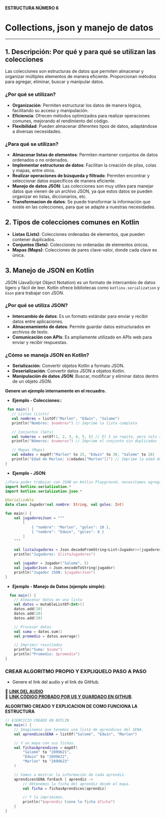 #### ESTRUCTURA NÚMERO 6
# Collections, json y manejo de datos

---

## 1. Descripción: Por qué y para qué se utilizan las colecciones

Las colecciones son estructuras de datos que permiten almacenar y organizar múltiples elementos de manera eficiente. Proporcionan métodos para agregar, eliminar, buscar y manipular datos.

### ¿Por qué se utilizan?

* **Organización**: Permiten estructurar los datos de manera lógica, facilitando su acceso y manipulación.
* **Eficiencia**: Ofrecen métodos optimizados para realizar operaciones comunes, mejorando el rendimiento del código.
* **Flexibilidad**: Pueden almacenar diferentes tipos de datos, adaptándose a diversas necesidades.

### ¿Para qué se utilizan?

* **Almacenar listas de elementos**: Permiten mantener conjuntos de datos ordenados o no ordenados.
* **Implementar estructuras de datos**: Facilitan la creación de pilas, colas y mapas, entre otros.
* **Realizar operaciones de búsqueda y filtrado**: Permiten encontrar y seleccionar datos específicos de manera eficiente.
* **Manejo de datos JSON**: Las colecciones son muy utiles para manejar datos que vienen de un archivo JSON, ya que estos datos se pueden organizar en listas, diccionarios, etc.
* **Transformacion de datos**: Se puede transformar la información que existe en las colecciones, para que se adapte a nuestras necesidades.

## 2. Tipos de colecciones comunes en Kotlin

* **Listas (Lists)**: Colecciones ordenadas de elementos, que pueden contener duplicados.
* **Conjuntos (Sets)**: Colecciones no ordenadas de elementos únicos.
* **Mapas (Maps)**: Colecciones de pares clave-valor, donde cada clave es única.

## 3. Manejo de JSON en Kotlin

JSON (JavaScript Object Notation) es un formato de intercambio de datos ligero y fácil de leer. Kotlin ofrece bibliotecas como `kotlinx.serialization` y `Gson` para trabajar con JSON.

### ¿Por qué se utiliza JSON?

* **Intercambio de datos**: Es un formato estándar para enviar y recibir datos entre aplicaciones.
* **Almacenamiento de datos**: Permite guardar datos estructurados en archivos de texto.
* **Comunicación con APIs**: Es ampliamente utilizado en APIs web para enviar y recibir respuestas.

### ¿Cómo se maneja JSON en Kotlin?

* **Serialización**: Convertir objetos Kotlin a formato JSON.
* **Deserialización**: Convertir datos JSON a objetos Kotlin.
* **Manipulación de datos JSON**: Buscar, modificar y eliminar datos dentro de un objeto JSON.

**Genere un ejemplo internamente en el recuadro.**

* **Ejemplo - Colecciones:**:
 ```kotlin
  fun main() {
    // Listas (Lists)
    val nombres = listOf("Marlon", "Edwin", "Salome")
    println("Nombres: $nombres") // Imprime la lista completa

    // Conjuntos (Sets)
    val numeros = setOf(1, 2, 3, 4, 5, 5) // El 5 se repite, pero solo se almacena una vez
    println("Números: $numeros") // Imprime el conjunto sin duplicados

    // Mapas (Maps)
    val edades = mapOf("Marlon" to 25, "Edwin" to 30, "Salome" to 28)
    println("Edad de Marlon: ${edades["Marlon"]}") // Imprime la edad de Marlon
}
```

* **Ejemplo - JSON**:
```kotlin
//Para poder trabajar con JSON en Kotlin Playground, necesitamos agregar una librería externa como kotlinx.serialization.
import kotlinx.serialization.*
import kotlinx.serialization.json.*

@Serializable
data class Jugador(val nombre: String, val goles: Int)

fun main() {
    val jugadoresJson = """
        [
            { "nombre": "Marlon", "goles": 10 },
            { "nombre": "Edwin", "goles": 8 }
        ]
    """

    val listaJugadores = Json.decodeFromString<List<Jugador>>(jugadoresJson)
    println("Jugadores: $listaJugadores")

    val jugador = Jugador("Salome", 5)
    val jugadorJson = Json.encodeToString(jugador)
    println("Jugador JSON: $jugadorJson")
}
```

* **Ejemplo - Manejo de Datos (ejemplo simple):**
```kotlin
  fun main() {
    // Almacenar datos en una lista
    val datos = mutableListOf<Int>()
    datos.add(10)
    datos.add(20)
    datos.add(30)

    // Procesar datos
    val suma = datos.sum()
    val promedio = datos.average()

    // Imprimir resultados
    println("Suma: $suma")
    println("Promedio: $promedio")
}
```
    
### CREAR ALGORITMO PROPIO Y EXPLIQUELO PASO A PASO 
- Genere el link del audio y el link de GitHub.  

🔗 **[LINK DEL AUDIO]()**  
🔗 **[LINK CÓDIGO PROBADO POR US Y GUARDADO EN GITHUB](https://github.com/marlonpalacios777/Kotlin-Fichas/blob/b2da4e8186f991cc449921345799388a5c69979e/tarjeta-6/Collections%2C%20json%20y%20manejo%20de%20datos.PNG)**.

**ALGORITMO CREADO Y EXPLICACION DE COMO FUNCIONA LA ESTRUCTURA**
```kotlin
// EJERCICIO CREADO EN KOTLIN
fun main() {
    // Imaginemos que tenemos una lista de aprendices del SENA.
    val aprendicesSENA = listOf("Salomé", "Edwin", "Marlon")

    // Y un mapa con sus fichas.
    val fichasAprendices = mapOf(
        "Salomé" to "2899621",
        "Edwin" to "2899622",
        "Marlon" to "2899623"
    )

    // Vamos a mostrar la información de cada aprendiz.
    aprendicesSENA.forEach { aprendiz ->
        // Obtenemos la ficha del aprendiz desde el mapa.
        val ficha = fichasAprendices[aprendiz]

        // Y la imprimimos.
        println("$aprendiz tiene la ficha $ficha")
    }
}
```
